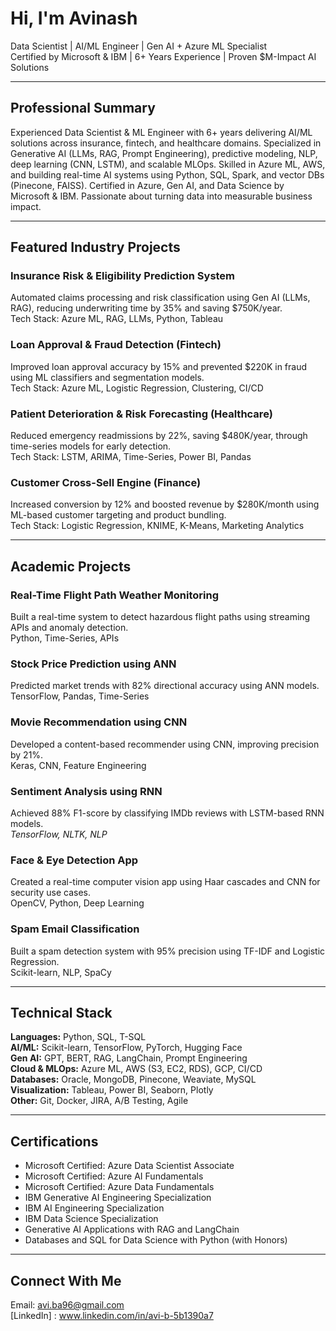 # Hi, I'm Avinash

Data Scientist | AI/ML Engineer | Gen AI + Azure ML Specialist  
Certified by Microsoft & IBM | 6+ Years Experience | Proven $M-Impact AI Solutions  

---

## Professional Summary

Experienced Data Scientist & ML Engineer with 6+ years delivering AI/ML solutions across insurance, fintech, and healthcare domains. Specialized in Generative AI (LLMs, RAG, Prompt Engineering), predictive modeling, NLP, deep learning (CNN, LSTM), and scalable MLOps. Skilled in Azure ML, AWS, and building real-time AI systems using Python, SQL, Spark, and vector DBs (Pinecone, FAISS). Certified in Azure, Gen AI, and Data Science by Microsoft & IBM. Passionate about turning data into measurable business impact.

---

## Featured Industry Projects

### Insurance Risk & Eligibility Prediction System  
Automated claims processing and risk classification using Gen AI (LLMs, RAG), reducing underwriting time by 35% and saving $750K/year.  
Tech Stack: Azure ML, RAG, LLMs, Python, Tableau

### Loan Approval & Fraud Detection (Fintech)  
Improved loan approval accuracy by 15% and prevented $220K in fraud using ML classifiers and segmentation models.  
Tech Stack: Azure ML, Logistic Regression, Clustering, CI/CD

### Patient Deterioration & Risk Forecasting (Healthcare)  
Reduced emergency readmissions by 22%, saving $480K/year, through time-series models for early detection.  
Tech Stack: LSTM, ARIMA, Time-Series, Power BI, Pandas

### Customer Cross-Sell Engine (Finance)  
Increased conversion by 12% and boosted revenue by $280K/month using ML-based customer targeting and product bundling.  
Tech Stack: Logistic Regression, KNIME, K-Means, Marketing Analytics

---

## Academic Projects

### Real-Time Flight Path Weather Monitoring  
Built a real-time system to detect hazardous flight paths using streaming APIs and anomaly detection.  
Python, Time-Series, APIs

### Stock Price Prediction using ANN  
Predicted market trends with 82% directional accuracy using ANN models.  
TensorFlow, Pandas, Time-Series

### Movie Recommendation using CNN  
Developed a content-based recommender using CNN, improving precision by 21%.  
Keras, CNN, Feature Engineering

### Sentiment Analysis using RNN  
Achieved 88% F1-score by classifying IMDb reviews with LSTM-based RNN models.  
*TensorFlow, NLTK, NLP*

### Face & Eye Detection App  
Created a real-time computer vision app using Haar cascades and CNN for security use cases.  
OpenCV, Python, Deep Learning

### Spam Email Classification  
Built a spam detection system with 95% precision using TF-IDF and Logistic Regression.  
Scikit-learn, NLP, SpaCy

---

## Technical Stack

**Languages:** Python, SQL, T-SQL  
**AI/ML:** Scikit-learn, TensorFlow, PyTorch, Hugging Face  
**Gen AI:** GPT, BERT, RAG, LangChain, Prompt Engineering  
**Cloud & MLOps:** Azure ML, AWS (S3, EC2, RDS), GCP, CI/CD  
**Databases:** Oracle, MongoDB, Pinecone, Weaviate, MySQL  
**Visualization:** Tableau, Power BI, Seaborn, Plotly  
**Other:** Git, Docker, JIRA, A/B Testing, Agile

---

## Certifications

- Microsoft Certified: Azure Data Scientist Associate  
- Microsoft Certified: Azure AI Fundamentals  
- Microsoft Certified: Azure Data Fundamentals  
- IBM Generative AI Engineering Specialization  
- IBM AI Engineering Specialization  
- IBM Data Science Specialization  
- Generative AI Applications with RAG and LangChain  
- Databases and SQL for Data Science with Python (with Honors)

---

## Connect With Me

Email: avi.ba96@gmail.com  
[LinkedIn] : www.linkedin.com/in/avi-b-5b1390a7



